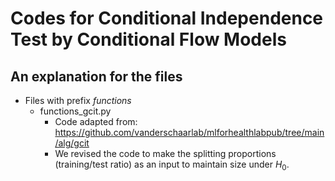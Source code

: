 # Codes for Conditional Independence Test by Conditional Flow Models

## An explanation for the files

-   Files with prefix *functions*
    -   functions_gcit.py
        -   Code adapted from: https://github.com/vanderschaarlab/mlforhealthlabpub/tree/main/alg/gcit
        -   We revised the code to make the splitting proportions (training/test ratio) as an input to maintain size under $H_0$.
